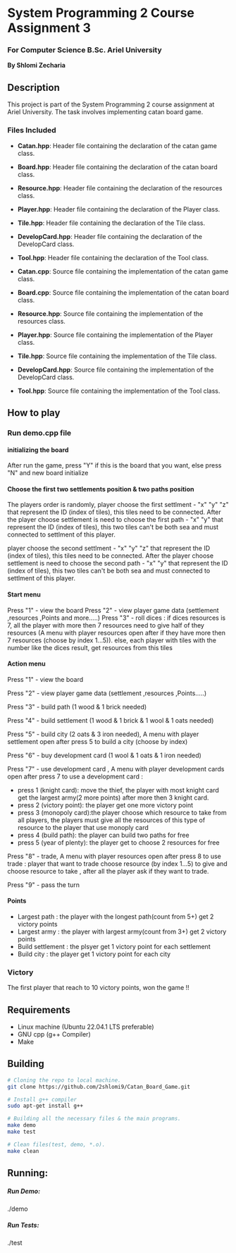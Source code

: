 # System Programming 2 Course Assignment 3
### For Computer Science B.Sc. Ariel University

**By Shlomi Zecharia**

## Description

This project is part of the System Programming 2 course assignment at Ariel University. The task involves implementing catan board game.

### Files Included

* **Catan.hpp**: Header file containing the declaration of the catan game class.

* **Board.hpp**: Header file containing the declaration of the catan board class.

* **Resource.hpp**: Header file containing the declaration of the resources class.

* **Player.hpp**: Header file containing the declaration of the Player class.

* **Tile.hpp**: Header file containing the declaration of the Tile class.

* **DevelopCard.hpp**: Header file containing the declaration of the DevelopCard class.

* **Tool.hpp**: Header file containing the declaration of the Tool class.

* **Catan.cpp**: Source file containing the implementation of the catan game class.

* **Board.cpp**: Source file containing the implementation of the catan board class.

* **Resource.hpp**: Source file containing the implementation of the resources class.

* **Player.hpp**: Source file containing the implementation of the Player class.

* **Tile.hpp**: Source file containing the implementation of the Tile class.

* **DevelopCard.hpp**: Source file containing the implementation of the DevelopCard class.

* **Tool.hpp**: Source file containing the implementation of the Tool class.

## How to play  

### Run demo.cpp file 

#### initializing the board
After run the game, press "Y" if this is the board that you want, else press "N" and new board initialize

#### Choose the first two settlements position & two paths position
The players order is randomly, player choose the first settlment - "x" "y" "z" that represent the ID (index of tiles), this tiles need to be connected. 
After the player choose settlement is need to choose the first path - "x" "y" that represent the ID (index of tiles), this two tiles can't be both sea and must connected to settlment of this player. 

player choose the second settlment - "x" "y" "z" that represent the ID (index of tiles), this tiles need to be connected. 
After the player choose settlement is need to choose the second path - "x" "y" that represent the ID (index of tiles), this two tiles can't be both sea and must connected to settlment of this player. 

#### Start menu
Press "1" - view the board
Press "2" - view player game data (settlement ,resources ,Points and more.....)
Press "3" - roll dices :
if dices resources is 7, all the player with more then 7 resources need to give half of they resources (A menu with player resources open after if they have more then 7 resources (choose by index 1...5)).
else, each player with tiles with the number like the dices result, get resources from this tiles

#### Action menu
Press "1" - view the board

Press "2" - view player game data (settlement ,resources ,Points.....)

Press "3" - build path (1 wood & 1 brick needed)

Press "4" - build settlement (1 wood & 1 brick & 1 wool & 1 oats needed)

Press "5" - build city (2 oats & 3 iron needed), A menu with player settlement open after press 5 to build a city (choose by index)

Press "6" - buy development card (1 wool & 1 oats & 1 iron needed)

Press "7" - use development card , A menu with player development cards open after press 7 to use a development card :
 - press 1 (knight card): move the thief, the player with most knight card get the largest army(2 more points) after more then 3 knight card.
 - press 2 (victory point): the player get one more victory point
 - press 3 (monopoly card):the player choose which resource to take from all players, the players must give all the resources of this type of resource to the player that use monoply card  
 - press 4 (build path): the player can build two paths for free
 - press 5 (year of plenty): the player get to choose 2 resources for free 

Press "8" - trade, A menu with player resources open after press 8 to use trade :
player that want to trade choose resource (by index 1...5) to give and choose resource to take , after all the player ask if they want to trade.

Press "9" - pass the turn

#### Points
 - Largest path : the player with the longest path(count from 5+) get 2 victory points
 - Largest army : the player with largest army(count from 3+) get 2 victory points
 - Build settlement : the plsyer get 1 victory point for each settlement
 - Build city : the player get 1 victory point for each city

### Victory

The first player that reach to 10 victory points, won the game !!

## Requirements

* Linux machine (Ubuntu 22.04.1 LTS preferable)
* GNU cpp (g++ Compiler)
* Make

## Building

```bash
# Cloning the repo to local machine.
git clone https://github.com/2shlomi9/Catan_Board_Game.git

# Install g++ compiler 
sudo apt-get install g++

# Building all the necessary files & the main programs.
make demo
make test

# Clean files(test, demo, *.o).
make clean
```
## Running:


##### Run Demo:
./demo

##### Run Tests:
./test

```
